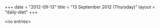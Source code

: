 +++
date = "2012-09-13"
title = "13 September 2012 (Thursday)"
layout = "daily-diet"
+++

<p>&lt;no entries&gt;</p>
